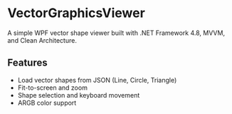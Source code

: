 # VectorGraphicsViewer

A simple WPF vector shape viewer built with .NET Framework 4.8, MVVM, and Clean Architecture.

## Features
- Load vector shapes from JSON (Line, Circle, Triangle)
- Fit-to-screen and zoom
- Shape selection and keyboard movement
- ARGB color support
